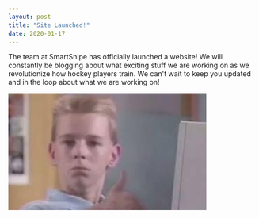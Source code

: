 ```yaml
---
layout: post
title: "Site Launched!"
date: 2020-01-17
---
```


The team at SmartSnipe has officially launched a website! We will constantly be blogging about what exciting stuff we are working on as we revolutionize how hockey players train. We can't wait to keep you updated and in the loop about what we are working on!

![Thumbs Up Kid](/Assets/thumbsupkid.png)
